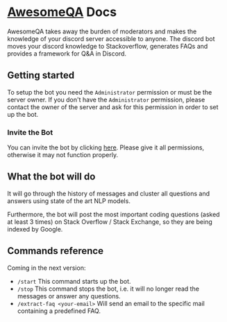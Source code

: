 # [AwesomeQA](https://awesomeqa.carrd.co/) Docs

AwesomeQA takes away the burden of moderators and makes the knowledge of your discord server accessible to anyone.
The discord bot moves your discord knowledge to Stackoverflow, generates FAQs and provides a framework for Q&A in Discord.

## Getting started
To setup the bot you need the `Administrator` permission or must be the server owner. If you don't have the `Administrator` permission, please contact the owner of the server and ask for this permission in order to set up the bot.

### Invite the Bot
You can invite the bot by clicking [here](https://discord.com/oauth2/authorize?client_id=955744627481255976&permissions=65536&scope=bot). Please give it all permissions, otherwise it may not function properly. 

## What the bot will do
It will go through the history of messages and cluster all questions and answers using state of the art NLP models.

Furthermore, the bot will post the most important coding questions (asked at least 3 times) on Stack Overflow / Stack Exchange, so they are being indexed by Google.

## Commands reference
Coming in the next version:
- `/start`
    This command starts up the bot.
- `/stop`
    This command stops the bot, i.e. it will no longer read the messages or answer any questions.
- `/extract-faq <your-email>`
    Will send an email to the specific mail containing a predefined FAQ.
